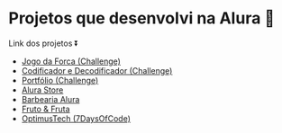 # Projetos que desenvolvi na Alura 🌠
Link dos projetos ⏬
<br>
<ul>
    <li><a href="https://forca-three.vercel.app/" target="_blank">Jogo da Forca (Challenge)</a></li>
    <li><a href="https://codificador-edecodificador.vercel.app/" target="_blank">Codificador e Decodificador (Challenge)</a></li>
    <li><a href="https://portfolio-driica.vercel.app/" target="_blank">Portfólio (Challenge)</a></li>
    <li><a href="https://alura-store-rho.vercel.app/" target="_blank">Alura Store</a></li>
    <li><a href="https://barbearia-alura-365v.vercel.app/" target="_blank">Barbearia Alura</a></li>
    <li><a href="https://fruta.vercel.app/" target="_blank">Fruto & Fruta</a></li>
    <li><a href="https://optimus-tech-wheat.vercel.app/" target="_blank">OptimusTech (7DaysOfCode) </a></li>
    
</ul>
